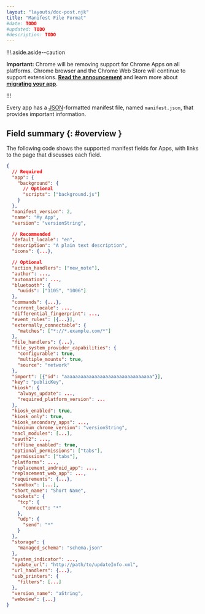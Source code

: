```yaml
---
layout: "layouts/doc-post.njk"
title: "Manifest File Format"
#date: TODO
#updated: TODO
#description: TODO
---
```


!!!.aside.aside--caution

**Important:** Chrome will be removing support for Chrome Apps on all platforms. Chrome browser and
the Chrome Web Store will continue to support extensions. [**Read the announcement**][1] and learn
more about [**migrating your app**][2].

!!!

Every app has a [JSON][3]\-formatted manifest file, named `manifest.json`, that provides important
information.

## Field summary {: #overview }

The following code shows the supported manifest fields for Apps, with links to the page that
discusses each field.

```json
{
  // Required
  "app": {
    "background": {
      // Optional
      "scripts": ["background.js"]
    }
  },
  "manifest_version": 2,
  "name": "My App",
  "version": "versionString",

  // Recommended
  "default_locale": "en",
  "description": "A plain text description",
  "icons": {...},

  // Optional
  "action_handlers": ["new_note"],
  "author": ...,
  "automation": ...,
  "bluetooth": {
    "uuids": ["1105", "1006"]
  },
  "commands": {...},
  "current_locale": ...,
  "differential_fingerprint": ...,
  "event_rules": [{...}],
  "externally_connectable": {
    "matches": ["*://*.example.com/*"]
  },
  "file_handlers": {...},
  "file_system_provider_capabilities": {
    "configurable": true,
    "multiple_mounts": true,
    "source": "network"
  },
  "import": [{"id": "aaaaaaaaaaaaaaaaaaaaaaaaaaaaaaaa"}],
  "key": "publicKey",
  "kiosk": {
    "always_update": ...,
    "required_platform_version": ...
  },
  "kiosk_enabled": true,
  "kiosk_only": true,
  "kiosk_secondary_apps": ...,
  "minimum_chrome_version": "versionString",
  "nacl_modules": [...],
  "oauth2": ...,
  "offline_enabled": true,
  "optional_permissions": ["tabs"],
  "permissions": ["tabs"],
  "platforms": ...,
  "replacement_android_app": ...,
  "replacement_web_app": ...,
  "requirements": {...},
  "sandbox": [...],
  "short_name": "Short Name",
  "sockets": {
    "tcp": {
      "connect": "*"
    },
    "udp": {
      "send": "*"
    }
  },
  "storage": {
    "managed_schema": "schema.json"
  },
  "system_indicator": ...,
  "update_url": "http://path/to/updateInfo.xml",
  "url_handlers": {...},
  "usb_printers": {
    "filters": [...]
  },
  "version_name": "aString",
  "webview": {...}
}
```

[1]: https://blog.chromium.org/2020/01/moving-forward-from-chrome-apps.html
[2]: /apps/migration
[3]: https://www.json.org
